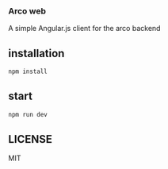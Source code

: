 ### Arco web

A simple Angular.js client for the arco backend

## installation
```bash
npm install
```

## start
```bash
npm run dev
```

## LICENSE
MIT
